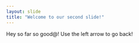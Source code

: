 ```yaml
---
layout: slide
title: "Welcome to our second slide!"
---
```

Hey so far so good@!
Use the left arrow to go back!
